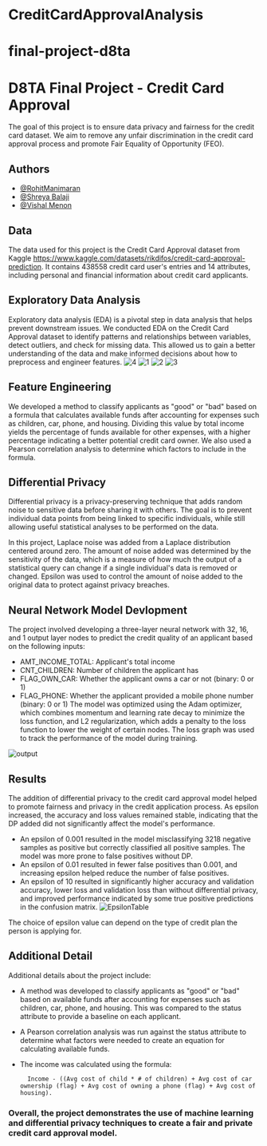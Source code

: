 # CreditCardApprovalAnalysis
# final-project-d8ta

# D8TA Final Project - Credit Card Approval

The goal of this project is to ensure data privacy and fairness for the credit card dataset. We aim to remove any unfair discrimination in the credit card approval process and promote Fair Equality of Opportunity (FEO).


## Authors

- [@RohitManimaran](https://www.github.com/octokatherine)
- [@Shreya Balaji](https://github.com/sbala025)
- [@Vishal Menon](https://github.com/vmeno0020)

## Data

The data used for this project is the Credit Card Approval dataset from Kaggle https://www.kaggle.com/datasets/rikdifos/credit-card-approval-prediction. It contains 438558 credit card user's entries and 14 attributes, including personal and financial information about credit card applicants.
## Exploratory Data Analysis
Exploratory data analysis (EDA) is a pivotal step in data analysis that helps prevent downstream issues. We conducted EDA on the Credit Card Approval dataset to identify patterns and relationships between variables, detect outliers, and check for missing data. This allowed us to gain a better understanding of the data and make informed decisions about how to preprocess and engineer features.
![4](https://user-images.githubusercontent.com/59380765/227697845-45c29464-2768-4d77-8d8f-493acd133e28.png)
![1](https://user-images.githubusercontent.com/59380765/227697847-a3fea62d-31a1-4b53-b27f-89e17a5a764c.png)
![2](https://user-images.githubusercontent.com/59380765/227697848-96757b47-c442-4858-ae18-c1d87110717c.png)
![3](https://user-images.githubusercontent.com/59380765/227697849-80a2e9b4-d31d-4d52-8ce4-590875d86665.png)

## Feature Engineering
We developed a method to classify applicants as "good" or "bad" based on a formula that calculates available funds after accounting for expenses such as children, car, phone, and housing. Dividing this value by total income yields the percentage of funds available for other expenses, with a higher percentage indicating a better potential credit card owner. We also used a Pearson correlation analysis to determine which factors to include in the formula.
## Differential Privacy
Differential privacy is a privacy-preserving technique that adds random noise to sensitive data before sharing it with others. The goal is to prevent individual data points from being linked to specific individuals, while still allowing useful statistical analyses to be performed on the data.

In this project, Laplace noise was added from a Laplace distribution centered around zero. The amount of noise added was determined by the sensitivity of the data, which is a measure of how much the output of a statistical query can change if a single individual's data is removed or changed. Epsilon was used to control the amount of noise added to the original data to protect against privacy breaches.
## Neural Network Model Devlopment

The project involved developing a three-layer neural network with 32, 16, and 1 output layer nodes to predict the credit quality of an applicant based on the following inputs:

- AMT_INCOME_TOTAL: Applicant's total income
- CNT_CHILDREN: Number of children the applicant has
- FLAG_OWN_CAR: Whether the applicant owns a car or not (binary: 0 or 1)
- FLAG_PHONE: Whether the applicant provided a mobile phone number (binary: 0 or 1)
The model was optimized using the Adam optimizer, which combines momentum and learning rate decay to minimize the loss function, and L2 regularization, which adds a penalty to the loss function to lower the weight of certain nodes. The loss graph was used to track the performance of the model during training.

![output](https://user-images.githubusercontent.com/59380765/227697747-6e7352c3-a4c1-4cf0-b76c-12139becc197.png)

## Results
The addition of differential privacy to the credit card approval model helped to promote fairness and privacy in the credit application process. As epsilon increased, the accuracy and loss values remained stable, indicating that the DP added did not significantly affect the model's performance.

- An epsilon of 0.001 resulted in the model misclassifying 3218 negative samples as positive but correctly classified all positive samples. The model was more prone to false positives without DP.
- An epsilon of 0.01 resulted in fewer false positives than 0.001, and increasing epsilon helped reduce the number of false positives.
- An epsilon of 10 resulted in significantly higher accuracy and validation accuracy, lower loss and validation loss than without differential privacy, and improved performance indicated by some true positive predictions in the confusion matrix.
![EpsilonTable](https://user-images.githubusercontent.com/59380765/227697708-368bf67b-57b3-4aee-842c-8345eb64f4fc.png)

The choice of epsilon value can depend on the type of credit plan the person is applying for.
## Additional Detail
Additional details about the project include:

- A method was developed to classify applicants as "good" or "bad" based on available funds after accounting for expenses such as children, car, phone, and housing. This was compared to the status attribute to provide a baseline on each applicant.
- A Pearson correlation analysis was run against the status attribute to determine what factors were needed to create an equation for calculating available funds.
- The income was calculated using the formula:

        Income - ((Avg cost of child * # of children) + Avg cost of car ownership (flag) + Avg cost of owning a phone (flag) + Avg cost of housing).

### Overall, the project demonstrates the use of machine learning and differential privacy techniques to create a fair and private credit card approval model.

